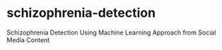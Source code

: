 # schizophrenia-detection

Schizophrenia Detection Using Machine Learning Approach from Social Media Content
